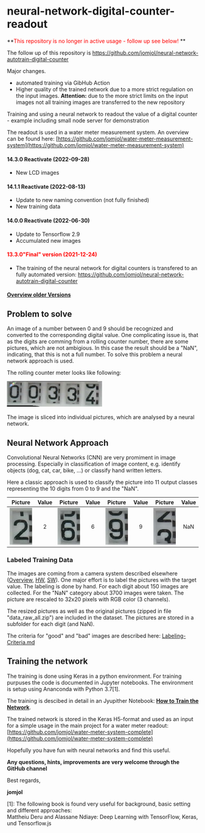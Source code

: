 # neural-network-digital-counter-readout

**<span style="color: red;">This repository is no longer in active usage - follow up see below!</span> **

The follow up of this repository is https://github.com/jomjol/neural-network-autotrain-digital-counter

Major changes.

* automated training via GibHub Action
* Higher quality of the trained network due to a more strict regulation on the input images.
  **Attention:** due to the more strict limits on the input images not all training images are transferred to the new repository



Training and using a neural network to readout the value of a digital counter - example including small node server for demonstration

The readout is used in a water meter measurement system. An overview can be found here: [https://github.com/jomjol/water-meter-measurement-system](https://github.com/jomjol/water-meter-measurement-system)





####  14.3.0 Reactivate (2022-09-28)

* New LCD images

####  14.1.1 Reactivate (2022-08-13)

* Update to new naming convention (not fully finished)
* New training data

####  14.0.0 Reactivate (2022-06-30)

* Update to Tensorflow 2.9
* Accumulated new images

####  <span style="color: red;">13.3.0"Final" version (2021-12-24)</span> 

* The training of the neural network for digital counters is transfered to an fully automated version:
  https://github.com/jomjol/neural-network-autotrain-digital-counter




#### [Overview older Versions](Versions.md)

## Problem to solve

An image of a number between 0 and 9 should be recognized and converted to the corresponding digital value. One complicating issue is, that as the digits are comming from a rolling counter number, there are some pictures, which are not ambigious. In this case the result should be a "NaN", indicating, that this is not a full number.
To solve this problem a neural network approach is used.

The rolling counter meter looks like following:

<img src="./images/counter_complete.png" width="250">  

The image is sliced into individual pictures, which are analysed by a neural network.

## Neural Network Approach

Convolutional Neural Networks (CNN) are very promiment in image processing. Especially in classification of image content, e.g. identify objects (dog, cat, car, bike, ...) or classify hand written letters.

Here a classic approach is used to classify the picture into 11 output classes representing the 10 digits from 0 to 9 and the "NaN". 

| Picture        | Value           | Picture        | Value           | Picture        | Value           | Picture        | Value           |
| ------------- |:-------------:| ------------- |:-------------:|------------- |:-------------:| ------------- |:-------------:|
| <img src="./images/counter2.jpg" width="60"> | 2 | <img src="./images/counter6.jpg" width="60"> | 6 |<img src="./images/counter9.jpg" width="60"> | 9 | <img src="./images/counterNaN.jpg" width="60"> | NaN |


### Labeled Training Data

The images are coming from a camera system described elsewhere ([Overview](https://github.com/jomjol/water-meter-measurement-system), [HW](https://www.thingiverse.com/thing:3238162), [SW](https://github.com/jomjol/water-meter-picture-provider)). One major effort is to label the pictures with the target value. The labeling is done by hand. For each digit about 150 images are collected. For the "NaN" category about 3700 images were taken. The picture are rescaled to 32x20 pixels with RGB color (3 channels).

The resized pictures as well as the original pictures (zipped in file "data_raw_all.zip") are included in the dataset. The pictures are stored in a subfolder for each digit (and NaN).

The criteria for "good" and "bad" images are described here: [Labeling-Criteria.md](Labeling-Criteria.md)

## Training the network

The training is done using Keras in a python environment. For training purpuses the code is documented in Jupyter notebooks. The environment is setup using Ananconda with Python 3.7[1]. 

The training is descibed in detail in an Jyupither Notebook: **[How to Train the Network](Train_Network.md)**.

The trained network is stored in the Keras H5-format and used as an input for a simple usage in the main project for a water meter readout: [https://github.com/jomjol/water-meter-system-complete](https://github.com/jomjol/water-meter-system-complete)

Hopefully you have fun with neural networks and find this useful. 

**Any questions, hints, improvements are very welcome through the GitHub channel**

Best regards,

**jomjol**


[1]: The following book is found very useful for background, basic setting and different approaches:  
Mattheiu Deru and Alassane Ndiaye: Deep Learning with TensorFlow, Keras, und Tensorflow.js



